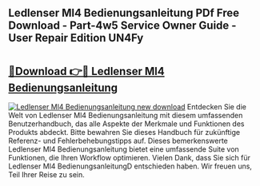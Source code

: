 ## Ledlenser Ml4 Bedienungsanleitung PDf Free Download - Part-4w5 Service Owner Guide - User Repair Edition UN4Fy

# <h2><a href="http://df4rxi.blite.top/?on=Ledlenser+Ml4+Bedienungsanleitung">🔗Download 👉🔴 Ledlenser Ml4 Bedienungsanleitung</a></h2>

[![Ledlenser Ml4 Bedienungsanleitung new download](https://i.imgur.com/lujVjoI.png)](http://df4rxi.blite.top/?on=Ledlenser+Ml4+Bedienungsanleitung)
Entdecken Sie die Welt von Ledlenser Ml4 Bedienungsanleitung mit diesem umfassenden Benutzerhandbuch, das alle Aspekte der Merkmale und Funktionen des Produkts abdeckt. Bitte bewahren Sie dieses Handbuch für zukünftige Referenz- und Fehlerbehebungstipps auf. Dieses bemerkenswerte Ledlenser Ml4 Bedienungsanleitung bietet eine umfassende Suite von Funktionen, die Ihren Workflow optimieren. Vielen Dank, dass Sie sich für Ledlenser Ml4 BedienungsanleitungD entschieden haben. Wir freuen uns, Teil Ihrer Reise zu sein.
